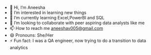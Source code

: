 - 👋 Hi, I’m Aneesha
- 👀 I’m interested in learning new things
- 🌱 I’m currently learning Excel,PowerBI and SQL
- 💞️ I’m looking to collaborate with peer aspiring data analysts like me
- 📫 How to reach me aneeshav005@gmail.com
- 😄 Pronouns: She/Her
- ⚡ Fun fact: I was a QA engineer, now trying to do a transition to data analytics

<!---
Aneesha-0411/Aneesha-0411 is a ✨ special ✨ repository because its `README.md` (this file) appears on your GitHub profile.
You can click the Preview link to take a look at your changes.
--->
